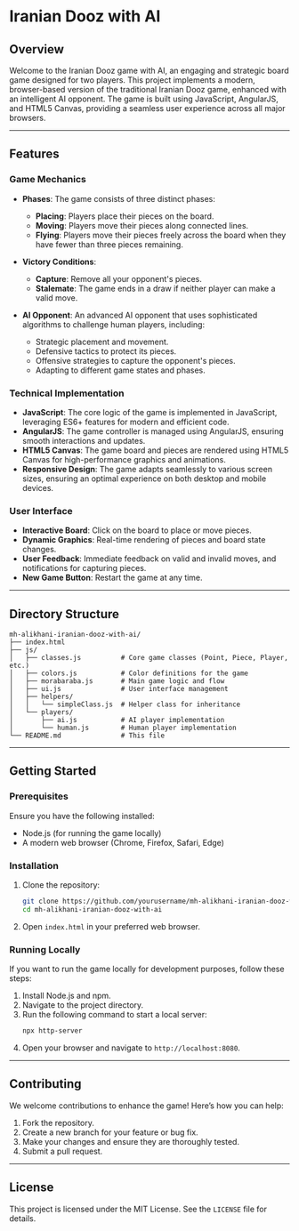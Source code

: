 # Iranian Dooz with AI

## Overview

Welcome to the Iranian Dooz game with AI, an engaging and strategic board game designed for two players. This project implements a modern, browser-based version of the traditional Iranian Dooz game, enhanced with an intelligent AI opponent. The game is built using JavaScript, AngularJS, and HTML5 Canvas, providing a seamless user experience across all major browsers.

---

## Features

### Game Mechanics

- **Phases**: The game consists of three distinct phases:
  - **Placing**: Players place their pieces on the board.
  - **Moving**: Players move their pieces along connected lines.
  - **Flying**: Players move their pieces freely across the board when they have fewer than three pieces remaining.
  
- **Victory Conditions**: 
  - **Capture**: Remove all your opponent's pieces.
  - **Stalemate**: The game ends in a draw if neither player can make a valid move.

- **AI Opponent**: An advanced AI opponent that uses sophisticated algorithms to challenge human players, including:
  - Strategic placement and movement.
  - Defensive tactics to protect its pieces.
  - Offensive strategies to capture the opponent's pieces.
  - Adapting to different game states and phases.

### Technical Implementation

- **JavaScript**: The core logic of the game is implemented in JavaScript, leveraging ES6+ features for modern and efficient code.
- **AngularJS**: The game controller is managed using AngularJS, ensuring smooth interactions and updates.
- **HTML5 Canvas**: The game board and pieces are rendered using HTML5 Canvas for high-performance graphics and animations.
- **Responsive Design**: The game adapts seamlessly to various screen sizes, ensuring an optimal experience on both desktop and mobile devices.

### User Interface

- **Interactive Board**: Click on the board to place or move pieces.
- **Dynamic Graphics**: Real-time rendering of pieces and board state changes.
- **User Feedback**: Immediate feedback on valid and invalid moves, and notifications for capturing pieces.
- **New Game Button**: Restart the game at any time.

---

## Directory Structure

```plaintext
mh-alikhani-iranian-dooz-with-ai/
├── index.html
├── js/
│   ├── classes.js          # Core game classes (Point, Piece, Player, etc.)
│   ├── colors.js           # Color definitions for the game
│   ├── morabaraba.js       # Main game logic and flow
│   ├── ui.js               # User interface management
│   ├── helpers/
│   │   └── simpleClass.js  # Helper class for inheritance
│   └── players/
│       ├── ai.js           # AI player implementation
│       └── human.js        # Human player implementation
└── README.md               # This file
```

---

## Getting Started

### Prerequisites

Ensure you have the following installed:

- Node.js (for running the game locally)
- A modern web browser (Chrome, Firefox, Safari, Edge)

### Installation

1. Clone the repository:
   ```bash
   git clone https://github.com/yourusername/mh-alikhani-iranian-dooz-with-ai.git
   cd mh-alikhani-iranian-dooz-with-ai
   ```

2. Open `index.html` in your preferred web browser.

### Running Locally

If you want to run the game locally for development purposes, follow these steps:

1. Install Node.js and npm.
2. Navigate to the project directory.
3. Run the following command to start a local server:
   ```bash
   npx http-server
   ```
4. Open your browser and navigate to `http://localhost:8080`.

---

## Contributing

We welcome contributions to enhance the game! Here’s how you can help:

1. Fork the repository.
2. Create a new branch for your feature or bug fix.
3. Make your changes and ensure they are thoroughly tested.
4. Submit a pull request.

---

## License

This project is licensed under the MIT License. See the `LICENSE` file for details.
